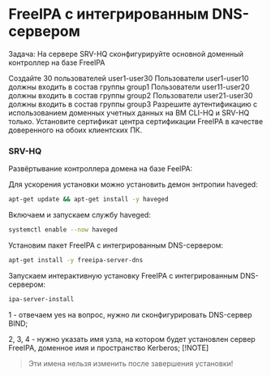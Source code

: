 # FreeIPA с интегрированным DNS-сервером

Задача: На сервере SRV-HQ сконфигурируйте основной доменный контроллер на базе FreeIPA

Создайте 30 пользователей user1-user30
    Пользователи user1-user10 должны входить в состав группы group1
    Пользователи user11-user20 должны входить в состав группы group2
    Пользователи user21-user30 должны входить в состав группы group3
    Разрешите аутентификацию с использованием доменных учетных данных на ВМ CLI-HQ и SRV-HQ только.
    Установите сертификат центра сертификации FreeIPA в качестве доверенного на обоих клиентских ПК.


### SRV-HQ
Развёртывание контроллера домена на базе FeeIPA:

Для ускорения установки можно установить демон энтропии haveged:

``` bash
apt-get update && apt-get install -y haveged
```

Включаем и запускаем службу haveged:

``` bash
systemctl enable --now haveged
```

Установим пакет FreeIPA с интегрированным DNS-сервером:

``` bash
apt-get install -y freeipa-server-dns
```

Запускаем интерактивную установку FreeIPA с интегрированным DNS-сервером:

``` bash
ipa-server-install
```

1 - отвечаем yes на вопрос, нужно ли сконфигурировать DNS-сервер BIND;

2, 3, 4 - нужно указать имя узла, на котором будет установлен сервер FreeIPA, доменное имя и пространство Kerberos;
[!NOTE]
>Эти имена нельзя изменить после завершения установки!